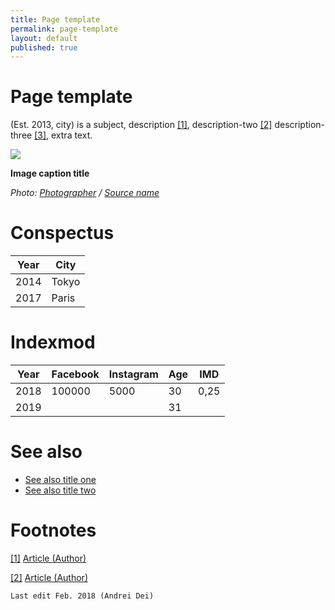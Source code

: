 ```yaml
---
title: Page template
permalink: page-template
layout: default
published: true
---
```


# Page template


(Est. 2013, city) is a subject, description <span id="a1">[\[1\]](#f1)</span>, description-two <span id="a2">[\[2\]](#f2)</span> description-three <span id="a3">[\[3\]](#f3)</span>, extra text.

![](/encyclopedia/images/image-name.jpg)

**Image caption title**

*Photo: [Photographer](/photographer) / [Source name](/source)*

# Conspectus

|Year|City|
|-|-|
|2014|Tokyo|
|2017|Paris|

# Indexmod

|Year|Facebook|Instagram|Age|IMD|
|-|-|-|-|-|
|2018|100000|5000|30|0,25|
|2019|||31||

# See also

+ [See also title one](page)
+ [See also title two](page)


# Footnotes

[[1]](#a1) <span id="f1"></span> [Article (Author)](http://example.net/article)

[[2]](#a2) <span id="f2"></span> [Article (Author)](http://example.net/article)

`Last edit Feb. 2018 (Andrei Dei)`
